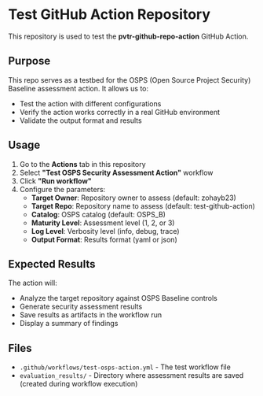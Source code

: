 # Test GitHub Action Repository

This repository is used to test the **pvtr-github-repo-action** GitHub Action.

## Purpose

This repo serves as a testbed for the OSPS (Open Source Project Security) Baseline assessment action. It allows us to:

- Test the action with different configurations
- Verify the action works correctly in a real GitHub environment
- Validate the output format and results

## Usage

1. Go to the **Actions** tab in this repository
2. Select **"Test OSPS Security Assessment Action"** workflow
3. Click **"Run workflow"**
4. Configure the parameters:
   - **Target Owner**: Repository owner to assess (default: zohayb23)
   - **Target Repo**: Repository name to assess (default: test-github-action)
   - **Catalog**: OSPS catalog (default: OSPS_B)
   - **Maturity Level**: Assessment level (1, 2, or 3)
   - **Log Level**: Verbosity level (info, debug, trace)
   - **Output Format**: Results format (yaml or json)

## Expected Results

The action will:
- Analyze the target repository against OSPS Baseline controls
- Generate security assessment results
- Save results as artifacts in the workflow run
- Display a summary of findings

## Files

- `.github/workflows/test-osps-action.yml` - The test workflow file
- `evaluation_results/` - Directory where assessment results are saved (created during workflow execution)
